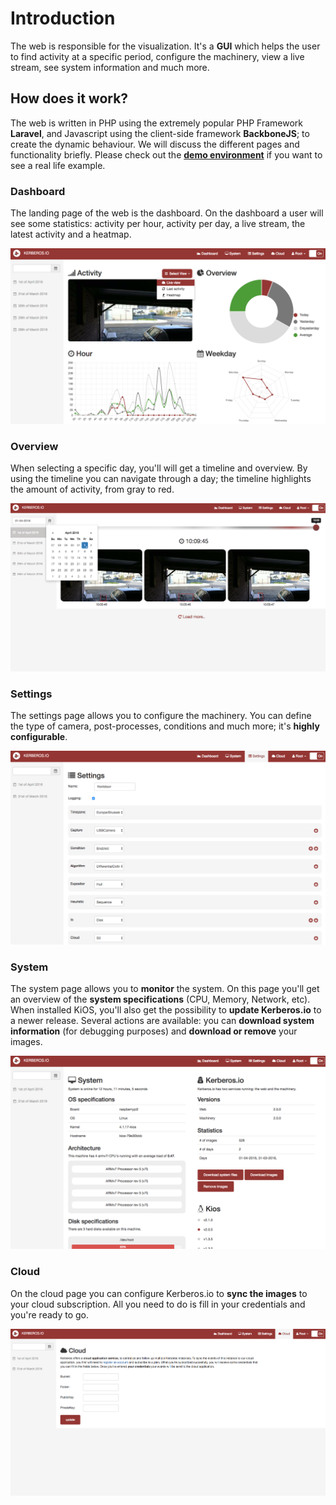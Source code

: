 # Introduction

The web is responsible for the visualization. It's a **GUI** which helps the user to find activity at a specific period, configure the machinery, view a live stream, see system information and much more. 

## How does it work?

The web is written in PHP using the extremely popular PHP Framework **Laravel**, and Javascript using the client-side framework **BackboneJS**; to create the dynamic behaviour. We will discuss the different pages and functionality briefly. Please check out the [**demo environment**](https//doc.kerberos.io) if you want to see a real life example.

### Dashboard

The landing page of the web is the dashboard. On the dashboard a user will see some statistics: activity per hour, activity per day, a live stream, the latest activity and a heatmap.

![Dashboard](1_dashboard.png)

### Overview

When selecting a specific day, you'll will get a timeline and overview. By using the timeline you can navigate through a day; the timeline highlights the amount of activity, from gray to red.

![Overview](1_overview.png)

### Settings 

The settings page allows you to configure the machinery. You can define the type of camera, post-processes, conditions and much more; it's **highly configurable**.

![Settings](1_settings.png)

### System 

The system page allows you to **monitor** the system. On this page you'll get an overview of the **system specifications** (CPU, Memory, Network, etc). When installed KiOS, you'll also get the possibility to **update Kerberos.io** to a newer release. Several actions are available: you can **download system information** (for debugging purposes) and **download or remove** your images.

![System](1_system.png)

### Cloud 

On the cloud page you can configure Kerberos.io to **sync the images** to your cloud subscription. All you need to do is fill in your credentials and you're ready to go.

![Cloud](1_cloud.png)